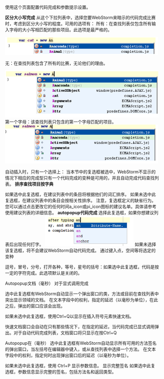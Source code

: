 使用这个页面配置代码完成和参数提示设置。

**区分大小写完成**
从这个下拉列表中，选择您要WebStorm来暗示的代码完成比赛时，考虑到区分大小写的程度。可用的选项有：
所有：在查找列表仅包含所有输入字母的大小写相匹配的那些项目。此选项是最严格的。

![](image/screenshot_1475369522230.png)

无：在查找列表包含了所有的比赛，无论他们的理由。

![](image/screenshot_1475369537511.png)
第一个字母：该查找列表只包含的第一个字母匹配的项目。
![](image/screenshot_1475369564733.png)

自动插入时，只有一个选择上：
当本节中的复选框被选中，WebStorm不显示的情况下相应的完成型只有一个代码完成的变种是可用的，并且自动完成代码查找列表。
**排序查找项目按字典**

如果选中此复选框，在建议列表中的条目将根据他们的词汇排序。
如果未选中此复选框，在建议列表中的条目会按相关性排序。
注意，复选框定义的缺省行为。您可以通过点击更改它的任何时间a_icon或pi_icon图标的建议名单。具体请参考使用建议列表的详细信息。
**autopopup代码完成**
	选择此复选框，如果你想建议列表后出现任何打字。
    ![](image/screenshot_1475369754688.png)
    如果未选择该复选框，将不会建议WebStorm自动代码完成。
通过键入点，空间等将选定的变种

逗号，冒号，分号，打开各种，等号，星号的括号：如果选中此复选框，代码是按一定的字符完成。此选项默认是关闭的。

Autopopup文档（毫秒）
对于显式调用完成

选中此复选框有WebStorm自动显示一个弹出窗口的类，方法或目前在查找列表中突出显示领域的文档。
在文本字段中的权利，指定的延迟（以毫秒为单位），在此之后，弹出的窗口应该会出现。

如果未选中此复选框，使用Ctrl+Q以显示在插入符号元素快速文档。

快速文档窗口会自动在只有那些情况下，在指定的延迟，当代码完成已显式调用弹出。对于自动代码完成列表，文档窗口将只显示在按Ctrl+Q

Autopopup在（毫秒）
选中此复选框有WebStorm自动显示所有可用的方法签名的弹出窗口，当左括号在编辑器中键入，或从查找列表中选择一个方法。
在文本字段中的权利，指定何时出现弹出窗口后的延迟（以毫秒为单位）。

如果未选中此复选框，使用 Ctrl+P 显示参数信息。
显示完整签名
	如果选中此复选框，参数信息显示完整的签名，包括方法名和返回类型。
